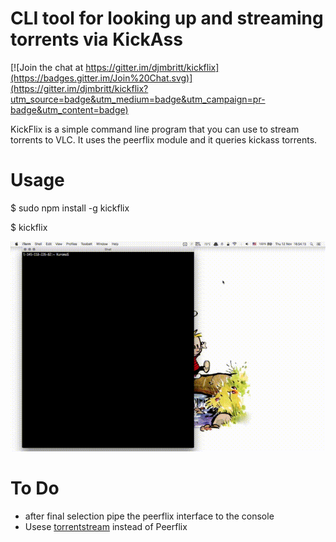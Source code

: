 # CLI tool for looking up and streaming torrents via KickAss

[![Join the chat at https://gitter.im/djmbritt/kickflix](https://badges.gitter.im/Join%20Chat.svg)](https://gitter.im/djmbritt/kickflix?utm_source=badge&utm_medium=badge&utm_campaign=pr-badge&utm_content=badge)

KickFlix is a simple command line program that you can use to stream torrents to VLC.
It uses the peerflix module and it queries kickass torrents.

# Usage
$ sudo npm install -g kickflix

$ kickflix

![KickFlix](/kickflix.gif)

# To Do

- after final selection pipe the peerflix interface to the console
- Usese [torrentstream](https://github.com/mafintosh/torrent-stream) instead of Peerflix
